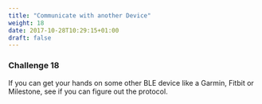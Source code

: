 ```yaml
---
title: "Communicate with another Device"
weight: 18
date: 2017-10-28T10:29:15+01:00
draft: false
---
```

### Challenge 18

If you can get your hands on some other BLE device like a Garmin, Fitbit or Milestone, see if you can figure out the protocol.

